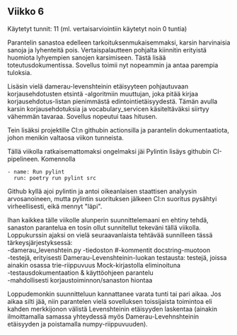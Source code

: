 ## Viikko 6
Käytetyt tunnit: 11 (ml. vertaisarviointiin käytetyt noin 0 tuntia)

Parantelin sanastoa edelleen tarkoituksenmukaisemmaksi, karsin harvinaisia sanoja ja lyhenteitä pois. Vertaispalautteen pohjalta kiinnitin erityistä huomiota lyhyempien sanojen karsimiseen. Tästä lisää toteutusdokumentissa. Sovellus toimii nyt nopeammin ja antaa parempia tuloksia. 

Lisäsin vielä damerau-levenshteinin etäisyyteen pohjautuvaan korjausehdotusten etsintä -algoritmiin muuttujan, joka pitää kirjaa korjausehdotus-listan pienimmästä edintointietäisyydestä. Tämän avulla karsin korjausehdotuksia ja vocabulary_servicen käsiteltäväksi siirtyy vähemmän tavaraa. Sovellus nopeutui taas hitusen.

Tein lisäksi projektille CI:n githubin actionsilla ja parantelin dokumentaatiota, johon menikin valtaosa viikon tunneista. 

Tällä viikolla ratkaisemattomaksi ongelmaksi jäi Pylintin lisäys githubin CI-pipelineen. Komennolla   
```
- name: Run pylint
  run: poetry run pylint src
```
Github kyllä ajoi pylintin ja antoi oikeanlaisen staattisen analyysin arvosanoineen, mutta pylintin suorituksen jälkeen CI:n suoritus pysähtyi virheellisesti, eikä mennyt "läpi".

Ihan kaikkea tälle viikolle alunperin suunnittelemaani en ehtiny tehdä, sanaston parantelua en tosin ollut sunnitellut tekeväni tällä viikolla. Loppukurssin ajaksi on vielä seuraavanlaista tehtävää sunnilleen tässä tärkeysjärjestyksessä:  
-damerau_levenshtein.py -tiedoston #-kommentit docstring-muotoon  
-testejä, erityisesti Damerau-Levenshteinin-luokan testausta: testejä, joissa ainakin osassa trie-riippuvuus Mock-kirjastolla eliminoituna  
-testausdokumentaation & käyttöohjeen parantelu  
-mahdollisesti korjaustoiminnon/sanaston hiontaa

Loppudemonkin suunnitteluun kannattanee varata tunti tai pari aikaa. Jos aikaa silti jää, niin parantelen vielä sovelluksen toissijaista toimintoa eli kahden merkkijonon välistä Levenshteinin etäisyyden laskentaa (ainakin ilmoittamalla samassa yhteydessä myös Damerau-Levehnshteinin etäisyyden ja poistamalla numpy-riippuvuuden).
